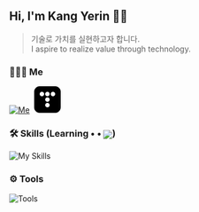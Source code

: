 ## Hi, I'm Kang Yerin 👋🏻
> 기술로 가치를 실현하고자 합니다. <br>
> I aspire to realize value through technology.

### 👩🏻‍💻 Me
  [![Me](https://go-skill-icons.vercel.app/api/icons?i=linkedin)](https://www.linkedin.com/in/kyer5/)  &nbsp;[![Me](assets/tistory.png)](https://kyer5.tistory.com/)

### 🛠 Skills (Learning • • <img align="center" width="20px" src="https://github.githubassets.com/images/mona-loading-dark.gif"/>)
  ![My Skills](https://go-skill-icons.vercel.app/api/icons?i=java,spring,mysql)

### ⚙️ Tools
  ![Tools](https://go-skill-icons.vercel.app/api/icons?i=idea,git)
